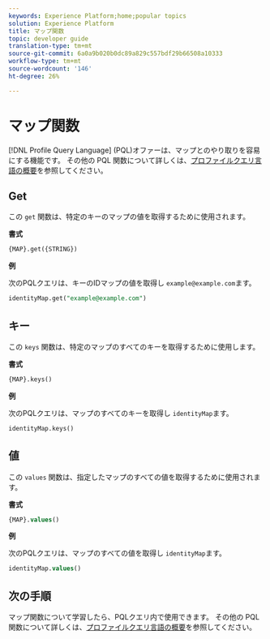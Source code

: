 ```yaml
---
keywords: Experience Platform;home;popular topics
solution: Experience Platform
title: マップ関数
topic: developer guide
translation-type: tm+mt
source-git-commit: 6a0a9b020b0dc89a829c557bdf29b66508a10333
workflow-type: tm+mt
source-wordcount: '146'
ht-degree: 26%

---
```



# マップ関数

[!DNL Profile Query Language] (PQL)オファーは、マップとのやり取りを容易にする機能です。 その他の PQL 関数について詳しくは、[プロファイルクエリ言語の概要](./overview.md)を参照してください。

## Get

この `get` 関数は、特定のキーのマップの値を取得するために使用されます。

**書式**

```sql
{MAP}.get({STRING})
```

**例**

次のPQLクエリは、キーのIDマップの値を取得し `example@example.com`ます。

```sql
identityMap.get("example@example.com")
```

## キー

この `keys` 関数は、特定のマップのすべてのキーを取得するために使用します。

**書式**

```sql
{MAP}.keys()
```

**例**

次のPQLクエリは、マップのすべてのキーを取得し `identityMap`ます。

```sql
identityMap.keys()
```

## 値

この `values` 関数は、指定したマップのすべての値を取得するために使用されます。

**書式**

```sql
{MAP}.values()
```

**例**

次のPQLクエリは、マップのすべての値を取得し `identityMap`ます。

```sql
identityMap.values()
```

## 次の手順

マップ関数について学習したら、PQLクエリ内で使用できます。 その他の PQL 関数について詳しくは、[プロファイルクエリ言語の概要](./overview.md)を参照してください。
